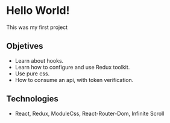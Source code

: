 # Hello World!
This was my first project


## Objetives
- Learn about hooks.
- Learn how to configure and use Redux toolkit.
- Use pure css.
- How to consume an api, with token verification.

## Technologies
- React, Redux, ModuleCss, React-Router-Dom, Infinite Scroll
